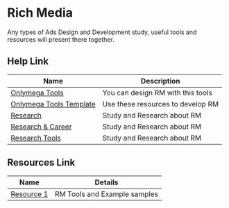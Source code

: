 # Rich Media

Any types of Ads Design and Development study, useful tools and resources will present there together.



## Help Link
Name | Description
------------ | -------------
[Onlymega Tools](https://onlymega.com/) | You can design RM with this tools
[Onlymega Tools Template](https://onlymega.com/banner-templates/) | Use these resources to develop RM
[Research](https://www.antevenio.com/usa/tools-to-create-the-best-rich-media-banners/) | Study and Research about RM
[Research & Career](https://www.richmedia.com/) | Study and Research about RM
[Research Tools](https://appsamurai.com/7-tools-for-generating-amazing-banner-ads/) | Study and Research about RM

## Resources Link
Name | Details
------------ | -------------
[Resource 1](https://www.creatopy.com/blog/create-animated-banner-ad/) | RM Tools and Example samples
